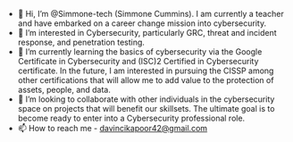 - 👋 Hi, I’m @Simmone-tech (Simmone Cummins). I am currently a teacher and have embarked on a career change mission into cybersecurity.
- 👀 I’m interested in Cybersecurity, particularly GRC, threat and incident response, and penetration testing. 
- 🌱 I’m currently learning the basics of cybersecurity via the Google Certificate in Cybersecurity and (ISC)2 Certified in Cybersecurity certificate. In the future, I am interested in pursuing the CISSP among other certifications that will allow me to add value to the protection of assets, people, and data.
- 💞️ I’m looking to collaborate with other individuals in the cybersecurity space on projects that will benefit our skillsets. The ultimate goal is to become ready to enter into a Cybersecurity professional role.
- 📫 How to reach me - davincikapoor42@gmail.com

<!---
Simmone-tech/Simmone-tech is a ✨ special ✨ repository because its `README.md` (this file) appears on your GitHub profile.
You can click the Preview link to take a look at your changes.
--->
